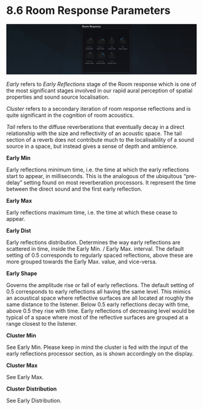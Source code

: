 # 8.6 Room Response Parameters

![](include/SpatRevolution_UserGuide_-154.jpg)

_Early_ refers to _Early Reflections_ stage of the Room response which is one of the
most significant stages involved in our rapid aural perception of spatial properties
and sound source localisation.

_Cluster_ refers to a secondary iteration of room response
reflections and is quite significant in the cognition of room acoustics.

_Tail_ refers to the diffuse reverberations that eventually decay in a direct relationship
with the size and reflectivity of an acoustic space. The tail section of a reverb dœs
not contribute much to the localisability of a sound source in a space, but instead
gives a sense of depth and ambience.

**Early Min**

Early reflections minimum time, i.e. the time at which the early reflections start to
appear, in milliseconds. This is the analogous of the ubiquitous “pre-delay” setting
found on most reverberation processors. It represent the time between the direct
sound and the first early reflection.

**Early Max**

Early reflections maximum time, i.e. the time at which these cease to appear.


**Early Dist**

Early reflections distribution. Determines the way early reflections are scattered in
time, inside the Early Min. / Early Max. interval. The default setting of 0.5 corresponds to regularly spaced reflections, above these are more grouped towards the
Early Max. value, and vice-versa.

**Early Shape**

Governs the amplitude rise or fall of early reflections. The default setting of 0.5 corresponds to early reflections all having the same level. This mimics an acoustical
space where reflective surfaces are all located at roughly the same distance to the
listener. Below 0.5 early reflections decay with time, above 0.5 they rise with time.
Early reflections of decreasing level would be typical of a space where most of the
reflective surfaces are grouped at a range closest to the listener.

**Cluster Min**

See Early Min. Please keep in mind the cluster is fed with the input of the early reflections processor section, as is shown accordingly on the display.

**Cluster Max**

See Early Max.

**Cluster Distribution**

See Early Distribution.

